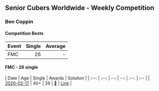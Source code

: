 ## Senior Cubers Worldwide - Weekly Competition
### Ben Coppin

#### Competition Bests

| Event | Single | Average |
| -- | --: | --: |
| FMC | 26 | - |

#### FMC - 26 single

| Date | Age | Single | Awards | Solution |
| :--: | :--: | --: | --: | :--: | :-- |
| [2020-02-17](../fmc/2020-02-17.md) | 40+ | 26 | 🥈 | [Link](https://www.facebook.com/groups/1604105099735401/permalink/2138923996253506/) |


<!-- Global site tag (gtag.js) - Google Analytics -->
<script async src="https://www.googletagmanager.com/gtag/js?id=UA-86348435-3"></script>
<script>window.dataLayer = window.dataLayer || []; function gtag() {dataLayer.push(arguments);} gtag('js', new Date()); gtag('config', 'UA-86348435-3');</script>
